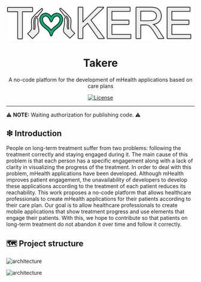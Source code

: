 ![logo](https://raw.githubusercontent.com/takere/.github/main/docs/images/logo/logo.png)

<h1 align='center'>Takere</h1>
<p align='center'>A no-code platform for the development of mHealth applications based on care plans</p>
<p align="center">
	<a href="https://github.com/takere/.github/blob/main/LICENSE"><img src="https://img.shields.io/github/license/takere/.github" alt="License"></a>
	
<hr>

⚠️ <b>NOTE:</b> Waiting authorization for publishing code. ⚠️

## ❇ Introduction
People on long-term treatment suffer from two problems: following the treatment correctly and staying engaged during it. The main cause of this problem is that each person has a specific engagement along with a lack of clarity in visualizing the progress of the treatment. In order to deal with this problem, mHealth applications have been developed. Although mHealth improves patient engagement, the unavailability of developers to develop these applications according to the treatment of each patient reduces its reachability. This work proposes a no-code platform that allows healthcare professionals to create mHealth applications for their patients according to their care plan. Our goal is to allow healthcare professionals to create mobile applications that show treatment progress and use elements that engage their patients. With this, we hope to contribute so that patients on long-term treatment do not abandon it over time and follow it correctly.

## 🗺 Project structure
![architecture](https://raw.githubusercontent.com/takere/.github/main/docs/images/design/general-overview.jpg)

![architecture](https://raw.githubusercontent.com/takere/.github/main/docs/images/design/takere-overview.jpg)
